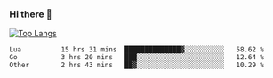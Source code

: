 ### Hi there 👋

<!--
**3Xpl0it3r/3Xpl0it3r** is a ✨ _special_ ✨ repository because its `README.md` (this file) appears on your GitHub profile.

Here are some ideas to get you started:

- 🔭 I’m currently working on ...
- 🌱 I’m currently learning ...
- 👯 I’m looking to collaborate on ...
- 🤔 I’m looking for help with ...
- 💬 Ask me about ...
- 📫 How to reach me: ...
- 😄 Pronouns: ...
- ⚡ Fun fact: ...
-->


[![Top Langs](https://github-readme-stats.vercel.app/api/top-langs/?username=3Xpl0it3r&layout=compact)](https://github.com/3Xpl0it3r/3Xpl0it3r)

<!--START_SECTION:waka-->

```text
Lua          15 hrs 31 mins  ██████████████▓░░░░░░░░░░   58.62 %
Go           3 hrs 20 mins   ███░░░░░░░░░░░░░░░░░░░░░░   12.64 %
Other        2 hrs 43 mins   ██▓░░░░░░░░░░░░░░░░░░░░░░   10.29 %
```

<!--END_SECTION:waka-->
